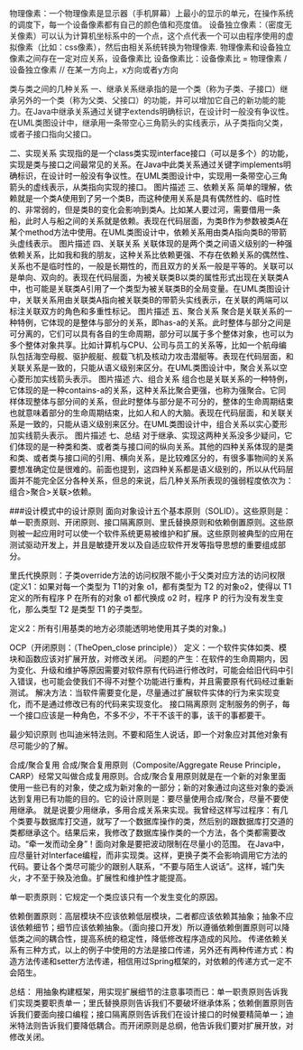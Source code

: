 
物理像素：一个物理像素是显示器（手机屏幕）上最小的显示的单元，在操作系统的调度下，每一个设备像素都有自己的颜色值和亮度值。
设备独立像素：（密度无关像素）可以认为计算机坐标系中的一个点，这个点代表一个可以由程序使用的虚拟像素（比如：css像素），然后由相关系统转换为物理像素.
物理像素和设备独立像素之间存在一定对应关系，设备像素比
设备像素比：设备像素比 = 物理像素 / 设备独立像素 // 在某一方向上，x方向或者y方向

类与类之间的几种关系
一、继承关系继承指的是一个类（称为子类、子接口）继承另外的一个类（称为父类、父接口）的功能，并可以增加它自己的新功能的能力。在Java中继承关系通过关键字extends明确标识，在设计时一般没有争议性。在UML类图设计中，继承用一条带空心三角箭头的实线表示，从子类指向父类，或者子接口指向父接口。
<p><font color = red ><!--<br>这是一个换行符 --></p><font color = b>

二、实现关系 实现指的是一个class类实现interface接口（可以是多个）的功能，实现是类与接口之间最常见的关系。在Java中此类关系通过关键字implements明确标识，在设计时一般没有争议性。在UML类图设计中，实现用一条带空心三角箭头的虚线表示，从类指向实现的接口。
图片描述
三、依赖关系 简单的理解，依赖就是一个类A使用到了另一个类B，而这种使用关系是具有偶然性的、临时性的、非常弱的，但是类B的变化会影响到类A。比如某人要过河，需要借用一条船，此时人与船之间的关系就是依赖。表现在代码层面，为类B作为参数被类A在某个method方法中使用。在UML类图设计中，依赖关系用由类A指向类B的带箭头虚线表示。
图片描述
四、关联关系 关联体现的是两个类之间语义级别的一种强依赖关系，比如我和我的朋友，这种关系比依赖更强、不存在依赖关系的偶然性、关系也不是临时性的，一般是长期性的，而且双方的关系一般是平等的。关联可以是单向、双向的。表现在代码层面，为被关联类B以类的属性形式出现在关联类A中，也可能是关联类A引用了一个类型为被关联类B的全局变量。在UML类图设计中，关联关系用由关联类A指向被关联类B的带箭头实线表示，在关联的两端可以标注关联双方的角色和多重性标记。
图片描述
五、聚合关系 聚合是关联关系的一种特例，它体现的是整体与部分的关系，即has-a的关系。此时整体与部分之间是可分离的，它们可以具有各自的生命周期，部分可以属于多个整体对象，也可以为多个整体对象共享。比如计算机与CPU、公司与员工的关系等，比如一个航母编队包括海空母舰、驱护舰艇、舰载飞机及核动力攻击潜艇等。表现在代码层面，和关联关系是一致的，只能从语义级别来区分。在UML类图设计中，聚合关系以空心菱形加实线箭头表示。
图片描述
六、组合关系 组合也是关联关系的一种特例，它体现的是一种contains-a的关系，这种关系比聚合更强，也称为强聚合。它同样体现整体与部分间的关系，但此时整体与部分是不可分的，整体的生命周期结束也就意味着部分的生命周期结束，比如人和人的大脑。表现在代码层面，和关联关系是一致的，只能从语义级别来区分。在UML类图设计中，组合关系以实心菱形加实线箭头表示。
图片描述
七、总结 对于继承、实现这两种关系没多少疑问，它们体现的是一种类和类、或者类与接口间的纵向关系。其他的四种关系体现的是类和类、或者类与接口间的引用、横向关系，是比较难区分的，有很多事物间的关系要想准确定位是很难的。前面也提到，这四种关系都是语义级别的，所以从代码层面并不能完全区分各种关系，但总的来说，后几种关系所表现的强弱程度依次为：组合>聚合>关联>依赖。

###设计模式中的设计原则
面向对象设计五个基本原则（SOLID）。这些原则是：单一职责原则、开闭原则、接口隔离原则、里氏替换原则和依赖倒置原则。这些原则被一起应用时可以使一个软件系统更易被维护和扩展。这些原则被典型的应用在测试驱动开发上，并且是敏捷开发以及自适应软件开发等指导思想的重要组成部分。

里氏代换原则：子类override方法的访问权限不能小于父类对应方法的访问权限(定义1：如果对每一个类型为 T1的对象 o1，都有类型为 T2 的对象o2，使得以 T1定义的所有程序 P 在所有的对象 o1 都代换成 o2 时，程序 P 的行为没有发生变化，那么类型 T2 是类型 T1 的子类型。

定义2：所有引用基类的地方必须能透明地使用其子类的对象。)

OCP（开闭原则：（TheOpen_close principle））
定义：一个软件实体如类、模块和函数应该对扩展开放，对修改关闭。
问题的产生：在软件的生命周期内，因为变化、升级和维护等原因需要对软件原有代码进行修改时，可能会给旧代码中引入错误，也可能会使我们不得不对整个功能进行重构，并且需要原有代码经过重新测试。
解决方法：当软件需要变化是，尽量通过扩展软件实体的行为来实现变化，而不是通过修改已有的代码来实现变化。
接口隔离原则
定制服务的例子，每一个接口应该是一种角色，不多不少，不干不该干的事，该干的事都要干。

最少知识原则
也叫迪米特法则。不要和陌生人说话，即一个对象应对其他对象有尽可能少的了解。


合成/聚合复用
合成/聚合复用原则（Composite/Aggregate Reuse Principle，CARP）经常又叫做合成复用原则。合成/聚合复用原则就是在一个新的对象里面使用一些已有的对象，使之成为新对象的一部分；新的对象通过向这些对象的委派达到复用已有功能的目的。它的设计原则是：要尽量使用合成/聚合，尽量不要使用继承。
就是说要少用继承，多用合成关系来实现。我曾经这样写过程序：有几个类要与数据库打交道，就写了一个数据库操作的类，然后别的跟数据库打交道的类都继承这个。结果后来，我修改了数据库操作类的一个方法，各个类都需要改动。“牵一发而动全身”！面向对象是要把波动限制在尽量小的范围。
在Java中，应尽量针对Interface编程，而非实现类。这样，更换子类不会影响调用它方法的代码。要让各个类尽可能少的跟别人联系，“不要与陌生人说话”。这样，城门失火，才不至于殃及池鱼。扩展性和维护性才能提高。

单一职责原则：它规定一个类应该只有一个发生变化的原因。

依赖倒置原则：高层模块不应该依赖低层模块，二者都应该依赖其抽象；抽象不应该依赖细节；细节应该依赖抽象。（面向接口开发）所以遵循依赖倒置原则可以降低类之间的耦合性，提高系统的稳定性，降低修改程序造成的风险。
传递依赖关系有三种方式，以上的例子中使用的方法是接口传递，另外还有两种传递方式：构造方法传递和setter方法传递，相信用过Spring框架的，对依赖的传递方式一定不会陌生。

总结：
用抽象构建框架，用实现扩展细节的注意事项而已：单一职责原则告诉我们实现类要职责单一；里氏替换原则告诉我们不要破坏继承体系；依赖倒置原则告诉我们要面向接口编程；接口隔离原则告诉我们在设计接口的时候要精简单一；迪米特法则告诉我们要降低耦合。而开闭原则是总纲，他告诉我们要对扩展开放，对修改关闭。
